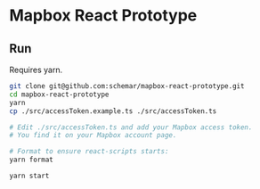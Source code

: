 # Mapbox React Prototype

## Run
Requires yarn.

```sh
git clone git@github.com:schemar/mapbox-react-prototype.git
cd mapbox-react-prototype
yarn
cp ./src/accessToken.example.ts ./src/accessToken.ts

# Edit ./src/accessToken.ts and add your Mapbox access token.
# You find it on your Mapbox account page.

# Format to ensure react-scripts starts:
yarn format

yarn start
```
